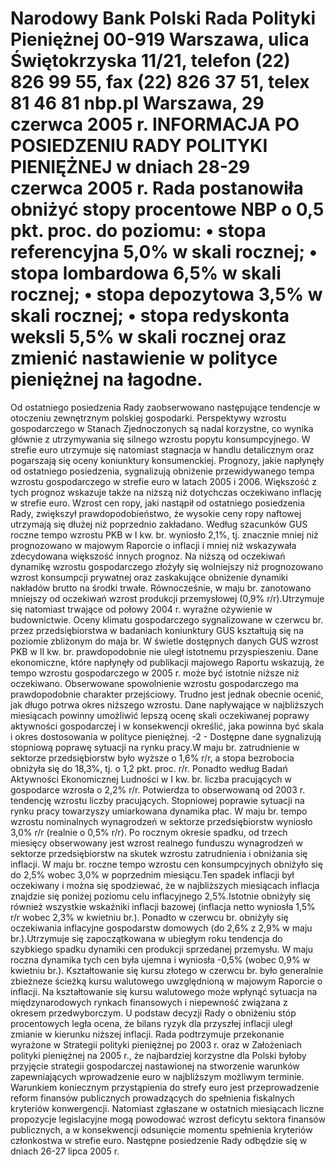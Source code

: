 Narodowy Bank Polski
Rada Polityki Pieniężnej
00-919 Warszawa, ulica Świętokrzyska 11/21, telefon (22) 826 99 55, fax (22) 826 37 51,
telex 81 46 81 nbp.pl
Warszawa, 29 czerwca 2005 r.
INFORMACJA PO POSIEDZENIU RADY POLITYKI PIENIĘŻNEJ
w dniach 28-29 czerwca 2005 r.
Rada postanowiła obniżyć stopy procentowe NBP o 0,5 pkt. proc. do poziomu:
• stopa referencyjna 5,0% w skali rocznej;
• stopa lombardowa 6,5% w skali rocznej;
• stopa depozytowa 3,5% w skali rocznej;
• stopa redyskonta weksli 5,5% w skali rocznej
oraz zmienić nastawienie w polityce pieniężnej na łagodne.
==================================================================
Od ostatniego posiedzenia Rady zaobserwowano następujące tendencje w otoczeniu
zewnętrznym polskiej gospodarki. Perspektywy wzrostu gospodarczego w Stanach Zjednoczonych
są nadal korzystne, co wynika głównie z utrzymywania się silnego wzrostu popytu
konsumpcyjnego. W strefie euro utrzymuje się natomiast stagnacja w handlu detalicznym oraz
pogarszają się oceny koniunktury konsumenckiej. Prognozy, jakie napłynęły od ostatniego
posiedzenia, sygnalizują obniżenie przewidywanego tempa wzrostu gospodarczego w strefie euro w
latach 2005 i 2006. Większość z tych prognoz wskazuje także na niższą niż dotychczas oczekiwano
inflację w strefie euro. Wzrost cen ropy, jaki nastąpił od ostatniego posiedzenia Rady, zwiększył
prawdopodobieństwo, że wysokie ceny ropy naftowej utrzymają się dłużej niż poprzednio
zakładano.
Według szacunków GUS roczne tempo wzrostu PKB w I kw. br. wyniosło 2,1%, tj.
znacznie mniej niż prognozowano w majowym Raporcie o inflacji i mniej niż wskazywała
zdecydowana większość innych prognoz. Na niższą od oczekiwań dynamikę wzrostu
gospodarczego złożyły się wolniejszy niż prognozowano wzrost konsumpcji prywatnej oraz
zaskakujące obniżenie dynamiki nakładów brutto na środki trwałe. Równocześnie, w maju br.
zanotowano mniejszy od oczekiwań wzrost produkcji przemysłowej (0,9% r/r).Utrzymuje się
natomiast trwające od połowy 2004 r. wyraźne ożywienie w budownictwie. Oceny klimatu
gospodarczego sygnalizowane w czerwcu br. przez przedsiębiorstwa w badaniach koniunktury
GUS kształtują się na poziomie zbliżonym do maja br. W świetle dostępnych danych GUS wzrost
PKB w II kw. br. prawdopodobnie nie uległ istotnemu przyspieszeniu.
Dane ekonomiczne, które napłynęły od publikacji majowego Raportu wskazują, że tempo
wzrostu gospodarczego w 2005 r. może być istotnie niższe niż oczekiwano. Obserwowane
spowolnienie wzrostu gospodarczego ma prawdopodobnie charakter przejściowy. Trudno jest
jednak obecnie ocenić, jak długo potrwa okres niższego wzrostu. Dane napływające w najbliższych
miesiącach powinny umożliwić lepszą ocenę skali oczekiwanej poprawy aktywności gospodarczej i
w konsekwencji określić, jaka powinna być skala i okres dostosowania w polityce pieniężnej.
-2 -
Dostępne dane sygnalizują stopniową poprawę sytuacji na rynku pracy.W maju br.
zatrudnienie w sektorze przedsiębiorstw było wyższe o 1,6% r/r, a stopa bezrobocia obniżyła się do
18,3%, tj. o 1,2 pkt. proc. r/r. Ponadto według Badań Aktywności Ekonomicznej Ludności w I kw.
br. liczba pracujących w gospodarce wzrosła o 2,2% r/r. Potwierdza to obserwowaną od 2003 r.
tendencję wzrostu liczby pracujących.
Stopniowej poprawie sytuacji na rynku pracy towarzyszy umiarkowana dynamika płac. W
maju br. tempo wzrostu nominalnych wynagrodzeń w sektorze przedsiębiorstw wyniosło 3,0% r/r
(realnie o 0,5% r/r). Po rocznym okresie spadku, od trzech miesięcy obserwowany jest wzrost
realnego funduszu wynagrodzeń w sektorze przedsiębiorstw na skutek wzrostu zatrudnienia i
obniżania się inflacji.
W maju br. roczne tempo wzrostu cen konsumpcyjnych obniżyło się do 2,5% wobec 3,0% w
poprzednim miesiącu.Ten spadek inflacji był oczekiwany i można się spodziewać, że w
najbliższych miesiącach inflacja znajdzie się
poniżej poziomu celu inflacyjnego 2,5%.Istotnie
obniżyły się również wszystkie wskaźniki inflacji bazowej (inflacja netto wyniosła 1,5% r/r wobec
2,3% w kwietniu br.). Ponadto w czerwcu br. obniżyły się oczekiwania inflacyjne gospodarstw
domowych (do 2,6% z 2,9% w maju br.).Utrzymuje się zapoczątkowana w ubiegłym roku
tendencja do szybkiego spadku dynamiki cen produkcji sprzedanej przemysłu. W maju roczna
dynamika tych cen była ujemna i wyniosła -0,5% (wobec 0,9% w kwietniu br.).
Kształtowanie się kursu złotego w czerwcu br. było generalnie zbieżneze ścieżką kursu
walutowego uwzględnioną w majowym Raporcie o inflacji. Na kształtowanie się kursu walutowego
może wpłynąć sytuacja na międzynarodowych rynkach finansowych i niepewność związana z
okresem przedwyborczym.
U podstaw decyzji Rady o obniżeniu stóp procentowych legła ocena, że bilans ryzyk dla
przyszłej inflacji uległ
zmianie w kierunku niższej inflacji.
Rada podtrzymuje przekonanie wyrażone w Strategii polityki pieniężnej po 2003 r. oraz w
Założeniach polityki pieniężnej na 2005 r., że najbardziej korzystne dla Polski byłoby przyjęcie
strategii gospodarczej nastawionej na stworzenie warunków zapewniających wprowadzenie euro w
najbliższym możliwym terminie. Warunkiem koniecznym przystąpienia do strefy euro jest
przeprowadzenie reform finansów publicznych prowadzących do spełnienia fiskalnych kryteriów
konwergencji. Natomiast zgłaszane w ostatnich miesiącach liczne propozycje legislacyjne mogą
powodować wzrost deficytu sektora finansów publicznych, a w konsekwencji odsunięcie momentu
spełnienia kryteriów członkostwa w strefie euro.
Następne posiedzenie Rady odbędzie się w dniach 26-27 lipca 2005 r.
